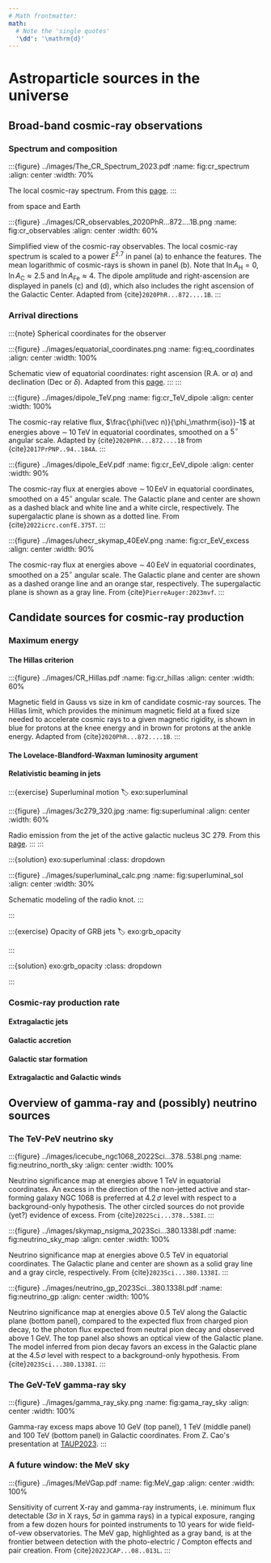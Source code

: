 ```yaml
---
# Math frontmatter:
math:
  # Note the 'single quotes'
  '\dd': '\mathrm{d}'
---
```



Astroparticle sources in the universe
=============================================

Broad-band cosmic-ray observations
----------------------------------

### Spectrum and composition 

:::{figure}  ../images/The_CR_Spectrum_2023.pdf
:name: fig:cr_spectrum
:align: center
:width: 70%

The local cosmic-ray spectrum. From this [page](https://zenodo.org/records/7948212).
:::

from space and Earth


:::{figure}  ../images/CR_observables_2020PhR...872....1B.png
:name: fig:cr_observables
:align: center
:width: 60%

Simplified view of the cosmic-ray observables. The local cosmic-ray spectrum is scaled to a power $E^{2.7}$ in panel (a) to enhance the features. The mean logarithmic of cosmic-rays is shown in panel (b). Note that $\ln A_\mathrm{H} = 0$, $\ln A_\mathrm{C} \approx 2.5$ and $\ln A_\mathrm{Fe} \approx 4$. The dipole amplitude and right-ascension are displayed in panels (c) and (d), which also includes the right ascension of the Galactic Center. Adapted from {cite}`2020PhR...872....1B`.
:::


### Arrival directions

:::{note} Spherical coordinates for the observer


:::{figure}  ../images/equatorial_coordinates.png
:name: fig:eq_coordinates
:align: center
:width: 100%

Schematic view of equatorial coordinates: right ascension (R.A. or $\alpha$) and declination (Dec or $\delta$). Adapted from this [page](https://lco.global/spacebook/sky/equatorial-coordinate-system).
:::
:::

:::{figure}  ../images/dipole_TeV.png
:name: fig:cr_TeV_dipole
:align: center
:width: 100%

The cosmic-ray relative flux, $\frac{\phi(\vec n)}{\phi_\mathrm{iso}}-1$ at energies above ${\sim}\,10 \,$TeV in equatorial coordinates, smoothed on a $5^\circ$ angular scale. Adapted by {cite}`2020PhR...872....1B` from {cite}`2017PrPNP..94..184A`.
:::

:::{figure}  ../images/dipole_EeV.pdf
:name: fig:cr_EeV_dipole
:align: center
:width: 90%

The cosmic-ray flux at energies above ${\sim}\,10 \,$EeV in equatorial coordinates, smoothed on a $45^\circ$ angular scale. The Galactic plane and center are shown as a dashed black and white line and a white circle, respectively. The supergalactic plane is shown as a dotted line. From {cite}`2022icrc.confE.375T`.
:::

:::{figure}  ../images/uhecr_skymap_40EeV.png
:name: fig:cr_EeV_excess
:align: center
:width: 90%

The cosmic-ray flux at energies above ${\sim}\,40 \,$EeV in equatorial coordinates, smoothed on a $25^\circ$ angular scale. The Galactic plane and center are shown as a dashed orange line and an orange star, respectively. The supergalactic plane is shown as a gray line.
From {cite}`PierreAuger:2023mvf`.
:::

Candidate sources for cosmic-ray production
----------------------------------

### Maximum energy

#### The Hillas criterion

:::{figure}  ../images/CR_Hillas.pdf
:name: fig:cr_hillas
:align: center
:width: 60%

Magnetic field in Gauss vs size in km of candidate cosmic-ray sources. The Hillas limit, which provides the minimum magnetic field at a fixed size needed to accelerate cosmic rays to a given magnetic rigidity, is shown in blue for protons at the knee energy and in brown for protons at the ankle energy. Adapted from {cite}`2020PhR...872....1B`.
:::

#### The Lovelace-Blandford-Waxman luminosity argument

#### Relativistic beaming in jets

:::{exercise} Superluminal motion
:label: exo:superluminal


:::{figure}  ../images/3c279_320.jpg
:name: fig:superluminal
:align: center
:width: 60%

Radio emission from the jet of the active galactic nucleus 3C 279. From this [page](http://user.astro.columbia.edu/~jules/UN2002/superluminal.html).
:::
:::

:::{solution} exo:superluminal
:class: dropdown


:::{figure}  ../images/superluminal_calc.png
:name: fig:superluminal_sol
:align: center
:width: 30%

Schematic modeling of the radio knot.
:::


:::

:::{exercise} Opacity of GRB jets
:label: exo:grb_opacity


:::

:::{solution} exo:grb_opacity
:class: dropdown

:::


### Cosmic-ray production rate

#### Extragalactic jets

#### Galactic accretion

#### Galactic star formation

#### Extragalactic and Galactic winds




Overview of gamma-ray and (possibly) neutrino sources
----------------------------------

### The TeV-PeV neutrino sky



:::{figure}  ../images/icecube_ngc1068_2022Sci...378..538I.png
:name: fig:neutrino_north_sky
:align: center
:width: 100%

Neutrino significance map at energies above 1 TeV in equatorial coordinates. An excess in the direction of the non-jetted active and star-forming galaxy NGC 1068 is preferred at $4.2\,\sigma$ level with respect to a background-only hypothesis. The other circled sources do not provide (yet?) evidence of excess. From {cite}`2022Sci...378..538I`.
:::

:::{figure}  ../images/skymap_nsigma_2023Sci...380.1338I.pdf
:name: fig:neutrino_sky_map
:align: center
:width: 100%

Neutrino significance map at energies above 0.5 TeV in equatorial coordinates. The Galactic plane and center are shown as a solid gray line and a gray circle, respectively. From {cite}`2023Sci...380.1338I`.
:::

:::{figure}  ../images/neutrino_gp_2023Sci...380.1338I.pdf
:name: fig:neutrino_gp
:align: center
:width: 100%

Neutrino significance map at energies above 0.5 TeV along the Galactic plane (bottom panel), compared to the expected flux from charged pion decay, to the photon flux expected from neutral pion decay and observed above 1 GeV. The top panel also shows an optical view of the Galactic plane. The model inferred from pion decay favors an excess in the Galactic plane at the $4.5\,\sigma$ level with respect to a background-only hypothesis. From {cite}`2023Sci...380.1338I`.
:::


### The GeV-TeV gamma-ray sky


:::{figure}  ../images/gamma_ray_sky.png
:name: fig:gama_ray_sky
:align: center
:width: 100%

Gamma-ray excess maps above 10 GeV (top panel), 1 TeV (middle panel) and 100 TeV (bottom panel) in Galactic coordinates. From Z. Cao's presentation at [TAUP2023](https://indico.cern.ch/event/1199289/contributions/5263064/attachments/2706141/4699253/G-astronomy-TAUP2023.pdf).
:::




### A future window: the MeV sky

:::{figure}  ../images/MeVGap.pdf
:name: fig:MeV_gap
:align: center
:width: 100%

Sensitivity of current X-ray and gamma-ray instruments, i.e. minimum flux detectable ($3\sigma$ in X rays, $5\sigma$ in gamma rays) in a typical exposure, ranging from a few dozen hours for pointed instruments to 10 years for wide field-of-vew observatories. The MeV gap, highlighted as a gray band, is at the frontier between detection with the photo-electric / Compton effects and pair creation. From {cite}`2022JCAP...08..013L`.
:::


